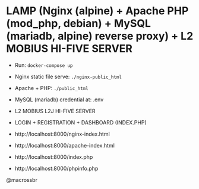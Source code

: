 # LAMP (Nginx (alpine) + Apache PHP (mod_php, debian) + MySQL (mariadb, alpine) reverse proxy) + L2 MOBIUS HI-FIVE SERVER
- Run: `docker-compose up`
- Nginx static file serve: `./nginx-public_html`
- Apache + PHP: `./public_html`
- MySQL (mariadb) credential at: .env
- L2 MOBIUS L2J HI-FIVE SERVER
- LOGIN + REGISTRATION + DASHBOARD (INDEX.PHP)

- http://localhost:8000/nginx-index.html
- http://localhost:8000/apache-index.html
- http://localhost:8000/index.php
- http://localhost:8000/phpinfo.php


@macrossbr
